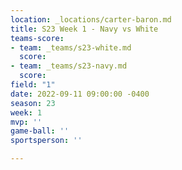 ```yaml
---
location: _locations/carter-baron.md
title: S23 Week 1 - Navy vs White
teams-score:
- team: _teams/s23-white.md
  score: 
- team: _teams/s23-navy.md
  score: 
field: "1"
date: 2022-09-11 09:00:00 -0400
season: 23
week: 1
mvp: ''
game-ball: ''
sportsperson: ''

---
```

